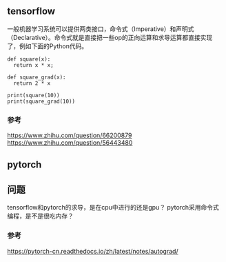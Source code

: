 



## tensorflow



一般机器学习系统可以提供两类接口，命令式（Imperative）和声明式（Declarative）。命令式就是直接把一些op的正向运算和求导运算都直接实现了，例如下面的Python代码。
```
def square(x):
  return x * x;

def square_grad(x):
  return 2 * x

print(square(10))
print(square_grad(10))
```


### 参考
https://www.zhihu.com/question/66200879
https://www.zhihu.com/question/56443480

## pytorch



## 问题
tensorflow和pytorch的求导，是在cpu中进行的还是gpu？
pytorch采用命令式编程，是不是很吃内存？

### 参考
https://pytorch-cn.readthedocs.io/zh/latest/notes/autograd/
